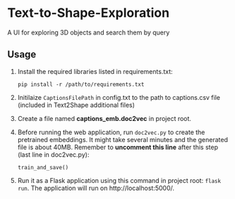 # Text-to-Shape-Exploration
A UI for exploring 3D objects and search them by query

## Usage
1. Install the required libraries listed in requirements.txt:

   `pip install -r /path/to/requirements.txt`

2. Initilaize `CaptionsFilePath` in config.txt to the path to captions.csv file (included in Text2Shape additional files)
3. Create a file named <b>captions_emb.doc2vec</b> in project root.
4. Before running the web application, run `doc2vec.py` to create the pretrained embeddings. It might take several minutes and the generated file is about 40MB. Remember to <b>uncomment this line</b> after this step (last line in doc2vec.py):

   `train_and_save()`
   
5. Run it as a Flask application using this command in project root: `flask run`. The application will run on http://localhost:5000/.
   
    
    
